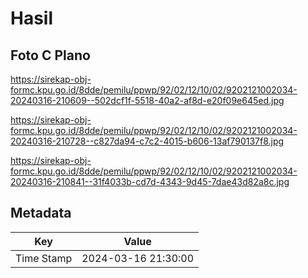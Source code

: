 # Hasil

## Foto C Plano

https://sirekap-obj-formc.kpu.go.id/8dde/pemilu/ppwp/92/02/12/10/02/9202121002034-20240316-210609--502dcf1f-5518-40a2-af8d-e20f09e645ed.jpg

https://sirekap-obj-formc.kpu.go.id/8dde/pemilu/ppwp/92/02/12/10/02/9202121002034-20240316-210728--c827da94-c7c2-4015-b606-13af790137f8.jpg

https://sirekap-obj-formc.kpu.go.id/8dde/pemilu/ppwp/92/02/12/10/02/9202121002034-20240316-210841--31f4033b-cd7d-4343-9d45-7dae43d82a8c.jpg


## Metadata

| Key        | Value               |
| ---------- | ------------------- |
| Time Stamp | 2024-03-16 21:30:00 |



